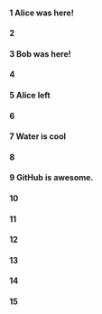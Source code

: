 #### 1 Alice was here!
#### 2
#### 3 Bob was here!
#### 4
#### 5 Alice left
#### 6
#### 7 Water is cool
#### 8
#### 9 GitHub is awesome.
#### 10
#### 11
#### 12
#### 13
#### 14
#### 15
